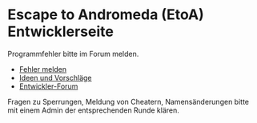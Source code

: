 # Escape to Andromeda (EtoA) Entwicklerseite

Programmfehler bitte im Forum melden. 

* [Fehler melden](http://forum.etoa.ch/index.php?page=Thread&amp;threadID=7927)
* [Ideen und Vorschläge](http://forum.etoa.ch/index.php?page=Board&amp;boardID=44)
* [Entwickler-Forum](http://forum.etoa.ch/index.php?page=Board&amp;boardID=76)

Fragen zu Sperrungen, Meldung von Cheatern, Namensänderungen bitte mit einem Admin der entsprechenden Runde klären.
